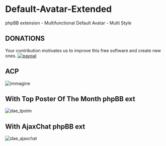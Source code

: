 # Default-Avatar-Extended
phpBB extension - Multifunctional Default Avatar - Multi Style

## DONATIONS
Your contribution motivates us to improve this free software and create new ones.
[![paypal](https://www.paypalobjects.com/en_US/GB/i/btn/btn_donateCC_LG.gif)](https://www.paypal.com/cgi-bin/webscr?cmd=_s-xclick&hosted_button_id=ZLN6KTV2WQSRN)

## ACP
![immagine](https://user-images.githubusercontent.com/480857/29991082-ddf58390-8f81-11e7-9741-3162f0d64c19.png)

## With Top Poster Of The Month phpBB ext
![dae_tpotm](https://user-images.githubusercontent.com/480857/31254400-ced2e620-aa28-11e7-9b49-ec2bb5d30cd8.png)

## With AjaxChat phpBB ext
![dae_ajaxchat](https://user-images.githubusercontent.com/480857/31254399-cece1a28-aa28-11e7-8d84-00eb3126d1a7.png)
